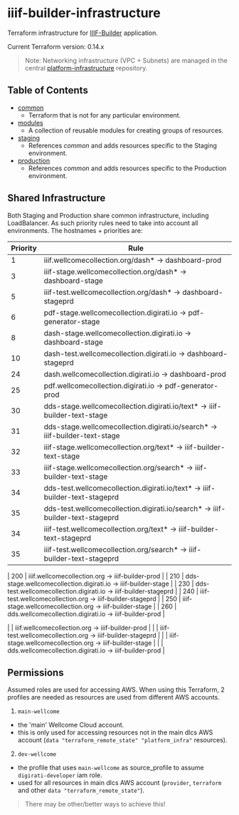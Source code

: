 # iiif-builder-infrastructure

Terraform infrastructure for [IIIF-Builder](https://github.com/wellcomecollection/iiif-builder) application.

Current Terraform version: 0.14.x

> Note: Networking infrastructure (VPC + Subnets) are managed in the central [platform-infrastructure](https://github.com/wellcomecollection/platform-infrastructure/) repository.

## Table of Contents

* [common](/infrastructure/common/readme.md)
  * Terraform that is not for any particular environment.
* [modules](/infrastructure/modules)
  * A collection of reusable modules for creating groups of resources.
* [staging](/infrastructure/staging)
  * References _common_ and adds resources specific to the Staging environment.
* [production](/infrastructure/production)
  * References _common_ and adds resources specific to the Production environment.

## Shared Infrastructure

Both Staging and Production share common infrastructure, including LoadBalancer. As such priority rules need to take into account all environments. The hostnames + priorities are:

| Priority | Rule                                                                          |
|----------|-------------------------------------------------------------------------------|
| 1        | iiif.wellcomecollection.org/dash* -> dashboard-prod                           |
| 3        | iiif-stage.wellcomecollection.org/dash* -> dashboard-stage                    |
| 5        | iiif-test.wellcomecollection.org/dash* -> dashboard-stageprd                  |
| 6        | pdf-stage.wellcomecollection.digirati.io -> pdf-generator-stage               |
| 8        | dash-stage.wellcomecollection.digirati.io -> dashboard-stage                  |
| 10       | dash-test.wellcomecollection.digirati.io -> dashboard-stageprd                |
| 24       | dash.wellcomecollection.digirati.io -> dashboard-prod                         |
| 25       | pdf.wellcomecollection.digirati.io -> pdf-generator-prod                      |
| 30       | dds-stage.wellcomecollection.digirati.io/text* -> iiif-builder-text-stage     |
| 31       | dds-stage.wellcomecollection.digirati.io/search* -> iiif-builder-text-stage   |
| 32       | iiif-stage.wellcomecollection.org/text* -> iiif-builder-text-stage            |
| 33       | iiif-stage.wellcomecollection.org/search* -> iiif-builder-text-stage          |
| 34       | dds-test.wellcomecollection.digirati.io/text* -> iiif-builder-text-stageprd   |
| 35       | dds-test.wellcomecollection.digirati.io/search* -> iiif-builder-text-stageprd |
| 34       | iiif-test.wellcomecollection.org/text* -> iiif-builder-text-stageprd          |
| 35       | iiif-test.wellcomecollection.org/search* -> iiif-builder-text-stageprd        |



| 200        | iiif.wellcomecollection.org -> iiif-builder-prod                 |
| 210        | dds-stage.wellcomecollection.digirati.io -> iiif-builder-stage   |
| 230        | dds-test.wellcomecollection.digirati.io -> iiif-builder-stageprd |
| 240       | iiif-test.wellcomecollection.org -> iiif-builder-stageprd        |
| 250       | iiif-stage.wellcomecollection.org -> iiif-builder-stage          |
| 260       | dds.wellcomecollection.digirati.io -> iiif-builder-prod          |


|        | iiif.wellcomecollection.org -> iiif-builder-prod                 |
|        | iiif-test.wellcomecollection.org -> iiif-builder-stageprd        |
|        | iiif-stage.wellcomecollection.org -> iiif-builder-stage          |
|        | dds.wellcomecollection.digirati.io -> iiif-builder-prod          |

## Permissions

Assumed roles are used for accessing AWS. When using this Terraform, 2 profiles are needed as resources are used from different AWS accounts.

1. `main-wellcome` 
  - the 'main' Wellcome Cloud account. 
  - this is only used for accessing resources not in the main dlcs AWS account (`data "terraform_remote_state" "platform_infra"` resources).
2. `dev-wellcome` 
  - the profile that uses `main-wellcome` as source_profile to assume `digirati-developer` iam role. 
  - used for all resources in main dlcs AWS account (`provider`, `terraform` and other `data "terraform_remote_state"`).

> There may be other/better ways to achieve this!

